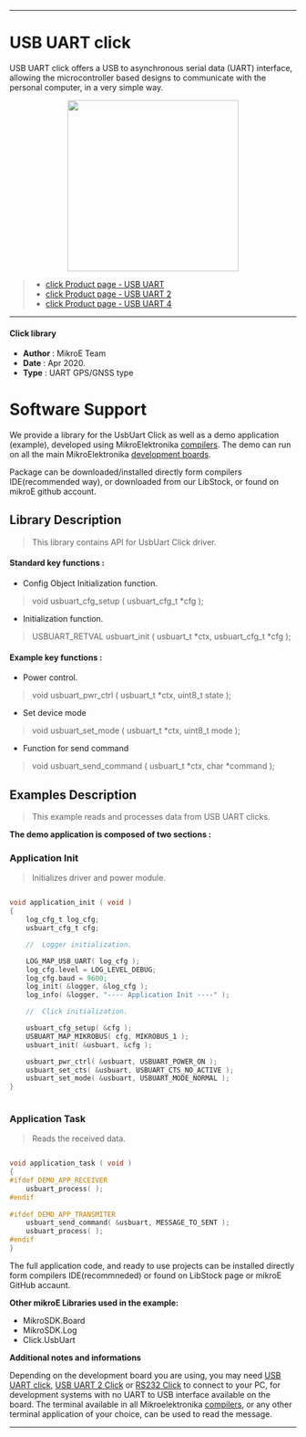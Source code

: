 
---
# USB UART click

USB UART click offers a USB to asynchronous serial data (UART) interface, allowing the microcontroller based designs to communicate with the personal computer, in a very simple way.

<p align="center">
  <img src="https://download.mikroe.com/images/click_for_ide/grupe/usb-uart-group.png" height=300px>
</p>

> * [click Product page - USB UART ](<https://www.mikroe.com/usb-uart-click>)
> * [click Product page - USB UART 2 ](<https://www.mikroe.com/usb-uart-2-click>)
> * [click Product page - USB UART 4 ](<https://www.mikroe.com/usb-uart-4-click>)

---


#### Click library 

- **Author**        : MikroE Team
- **Date**          : Apr 2020.
- **Type**          : UART GPS/GNSS type


# Software Support

We provide a library for the UsbUart Click 
as well as a demo application (example), developed using MikroElektronika 
[compilers](https://shop.mikroe.com/compilers). 
The demo can run on all the main MikroElektronika [development boards](https://shop.mikroe.com/development-boards).

Package can be downloaded/installed directly form compilers IDE(recommended way), or downloaded from our LibStock, or found on mikroE github account. 

## Library Description

> This library contains API for UsbUart Click driver.

#### Standard key functions :

- Config Object Initialization function.
> void usbuart_cfg_setup ( usbuart_cfg_t *cfg ); 
 
- Initialization function.
> USBUART_RETVAL usbuart_init ( usbuart_t *ctx, usbuart_cfg_t *cfg );

#### Example key functions :

- Power control.
> void usbuart_pwr_ctrl ( usbuart_t *ctx, uint8_t state );
 
- Set device mode
> void usbuart_set_mode ( usbuart_t *ctx, uint8_t mode );

- Function for send command
> void usbuart_send_command ( usbuart_t *ctx, char *command );

## Examples Description

> This example reads and processes data from USB UART clicks.

**The demo application is composed of two sections :**

### Application Init 

> Initializes driver and power module.

```c

void application_init ( void )
{
    log_cfg_t log_cfg;
    usbuart_cfg_t cfg;

    //  Logger initialization.

    LOG_MAP_USB_UART( log_cfg );
    log_cfg.level = LOG_LEVEL_DEBUG;
    log_cfg.baud = 9600;
    log_init( &logger, &log_cfg );
    log_info( &logger, "---- Application Init ----" );

    //  Click initialization.

    usbuart_cfg_setup( &cfg );
    USBUART_MAP_MIKROBUS( cfg, MIKROBUS_1 );
    usbuart_init( &usbuart, &cfg );

    usbuart_pwr_ctrl( &usbuart, USBUART_POWER_ON );
    usbuart_set_cts( &usbuart, USBUART_CTS_NO_ACTIVE );
    usbuart_set_mode( &usbuart, USBUART_MODE_NORMAL );
}
  
```

### Application Task

> Reads the received data.

```c

void application_task ( void )
{
#ifdef DEMO_APP_RECEIVER
    usbuart_process( );
#endif    
    
#ifdef DEMO_APP_TRANSMITER
    usbuart_send_command( &usbuart, MESSAGE_TO_SENT );
    usbuart_process( );
#endif    
} 

```

The full application code, and ready to use projects can be  installed directly form compilers IDE(recommneded) or found on LibStock page or mikroE GitHub accaunt.

**Other mikroE Libraries used in the example:** 

- MikroSDK.Board
- MikroSDK.Log
- Click.UsbUart

**Additional notes and informations**

Depending on the development board you are using, you may need 
[USB UART click](https://shop.mikroe.com/usb-uart-click), 
[USB UART 2 Click](https://shop.mikroe.com/usb-uart-2-click) or 
[RS232 Click](https://shop.mikroe.com/rs232-click) to connect to your PC, for 
development systems with no UART to USB interface available on the board. The 
terminal available in all Mikroelektronika 
[compilers](https://shop.mikroe.com/compilers), or any other terminal application 
of your choice, can be used to read the message.



---
